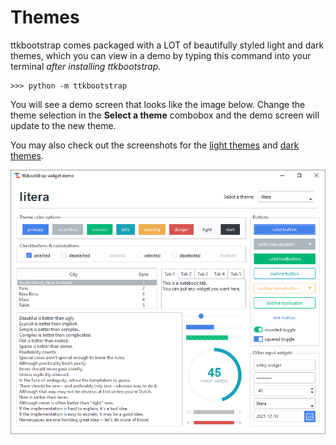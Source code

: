 # Themes

ttkbootstrap comes packaged with a LOT of beautifully styled light and
dark themes, which you can view in a demo by typing this command into
your terminal _after installing ttkbootstrap_.

```shell
>>> python -m ttkbootstrap
```

You will see a demo screen that looks like the image below. Change the
theme selection in the **Select a theme** combobox and the demo screen
will update to the new theme.

You may also check out the screenshots for the [light themes](light.md) and 
[dark themes](dark.md).

![litera theme](../assets/themes/litera.png)

